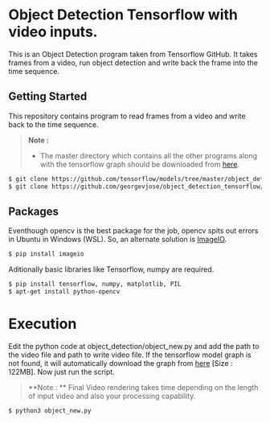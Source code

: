 # Object Detection Tensorflow with video inputs.
This is an Object Detection program taken from Tensorflow GitHub. It takes frames from a video, run object detection and write back the frame into the time sequence.

## Getting Started
This repository contains program to read frames from a video and write back to the time sequence.
> **Note :**
> - The master directory which contains all the other programs along with the tensorflow graph should be downloaded from [here](https://github.com/tensorflow/models/tree/master/object_detection).

~~~ sh
$ git clone https://github.com/tensorflow/models/tree/master/object_detection ./object_detection
$ git clone https://github.com/georgevjose/object_detection_tensorflow/object_new.py ./object_detection/
~~~

## Packages
Eventhough opencv is the best package for the job, opencv spits out errors in Ubuntu in Windows (WSL). So, an alternate solution is [ImageIO](https://pypi.python.org/pypi/imageio).
~~~ sh
$ pip install imageio
~~~

Aditionally basic libraries like Tensorflow, numpy are required.
~~~ sh
$ pip install tensorflow, numpy, matplotlib, PIL
$ apt-get install python-opencv
~~~

# Execution
Edit the python code at object_detection/object_new.py and add the path to the video file and path to write video file. If the tensorflow model graph is not found, it will automatically download the graph from [here](http://download.tensorflow.org/models/object_detection/ssd_mobilenet_v1_coco_11_06_2017.tar.gz) [Size : 122MB].
Now just run the script.
> **Note : **
> Final Video rendering takes time depending on the length of input video and also your processing capability.

~~~ sh
$ python3 object_new.py
~~~
